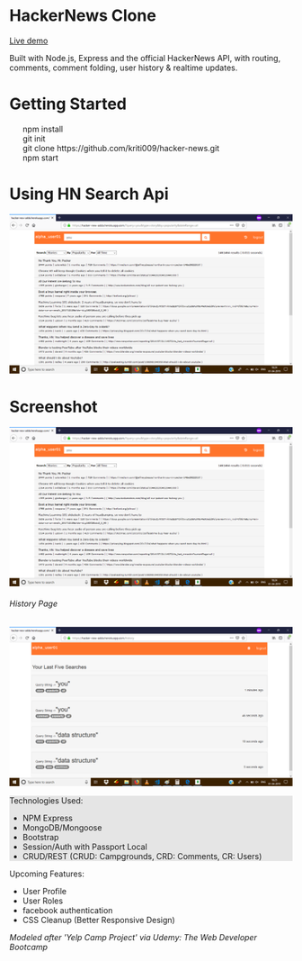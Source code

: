 <h1>HackerNews Clone</h1>
<a href="https://hacker-new-adda.herokuapp.com">Live demo</a><br>
<p>Built with Node.js, Express and the official HackerNews API, with routing, comments, comment folding, user history & realtime updates.</p>
<h1>Getting Started</h1>
<ul style="list-style: none;">
    <li>npm install </li>
    <li>git init </li>
    <li >git clone https://github.com/kriti009/hacker-news.git </li>
    <li >npm start</li>
</ul>
<h1>Using HN Search Api</h1>

![hacker-news](https://github.com/kriti009/hacker-news/blob/master/ss/Screenshot%20(15).png "ss")

<h1>Screenshot</h1>

![hacker-news](https://github.com/kriti009/hacker-news/blob/master/ss/Screenshot%20(15).png "ss")

<h6>History Page </h6>

![hacker-news](https://github.com/kriti009/hacker-news/blob/master/ss/Screenshot%20(17).png "ss")

<div style = "background : rgb(229, 229, 229)">
    Technologies Used:

  - NPM Express
  - MongoDB/Mongoose
  - Bootstrap
  - Session/Auth with Passport Local
  - CRUD/REST (CRUD: Campgrounds, CRD: Comments, CR: Users)
 </div>
 <div>
   Upcoming Features:

  - User Profile
  - User Roles
  - facebook authentication
  - CSS Cleanup (Better Responsive Design)
 </div>

<div>
    <i>Modeled after 'Yelp Camp Project' via Udemy: The Web Developer Bootcamp</i>
</div>
